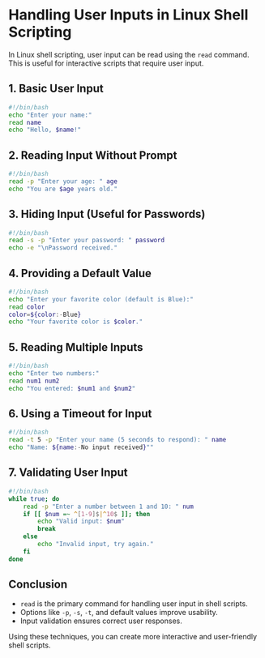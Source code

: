 # Handling User Inputs in Linux Shell Scripting

In Linux shell scripting, user input can be read using the `read` command. This is useful for interactive scripts that require user input.

## 1. Basic User Input
```sh
#!/bin/bash
echo "Enter your name:"
read name
echo "Hello, $name!"
```

## 2. Reading Input Without Prompt
```sh
#!/bin/bash
read -p "Enter your age: " age
echo "You are $age years old."
```

## 3. Hiding Input (Useful for Passwords)
```sh
#!/bin/bash
read -s -p "Enter your password: " password
echo -e "\nPassword received."
```

## 4. Providing a Default Value
```sh
#!/bin/bash
echo "Enter your favorite color (default is Blue):"
read color
color=${color:-Blue}
echo "Your favorite color is $color."
```

## 5. Reading Multiple Inputs
```sh
#!/bin/bash
echo "Enter two numbers:"
read num1 num2
echo "You entered: $num1 and $num2"
```

## 6. Using a Timeout for Input
```sh
#!/bin/bash
read -t 5 -p "Enter your name (5 seconds to respond): " name
echo "Name: ${name:-No input received}""
```

## 7. Validating User Input
```sh
#!/bin/bash
while true; do
    read -p "Enter a number between 1 and 10: " num
    if [[ $num =~ ^[1-9]$|^10$ ]]; then
        echo "Valid input: $num"
        break
    else
        echo "Invalid input, try again."
    fi
done
```

## Conclusion
- `read` is the primary command for handling user input in shell scripts.
- Options like `-p`, `-s`, `-t`, and default values improve usability.
- Input validation ensures correct user responses.

Using these techniques, you can create more interactive and user-friendly shell scripts.
